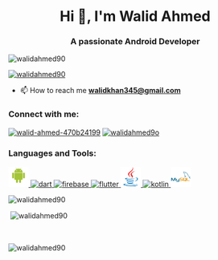 <h1 align="center">Hi 👋, I'm Walid Ahmed</h1>
<h3 align="center">A passionate Android Developer</h3>

<p align="left"> <img src="https://komarev.com/ghpvc/?username=walidahmed90&label=Profile%20views&color=0e75b6&style=flat" alt="walidahmed90" /> </p>

<p align="left"> <a href="https://github.com/ryo-ma/github-profile-trophy"><img src="https://github-profile-trophy.vercel.app/?username=walidahmed90" alt="walidahmed90" /></a> </p>

- 📫 How to reach me **walidkhan345@gmail.com**

<h3 align="left">Connect with me:</h3>
<p align="left">
<a href="https://linkedin.com/in/walid-ahmed-470b24199" target="blank"><img align="center" src="https://raw.githubusercontent.com/rahuldkjain/github-profile-readme-generator/master/src/images/icons/Social/linked-in-alt.svg" alt="walid-ahmed-470b24199" height="30" width="40" /></a>
<a href="https://fb.com/walidahmed9o" target="blank"><img align="center" src="https://raw.githubusercontent.com/rahuldkjain/github-profile-readme-generator/master/src/images/icons/Social/facebook.svg" alt="walidahmed9o" height="30" width="40" /></a>
</p>

<h3 align="left">Languages and Tools:</h3>
<p align="left"> <a href="https://developer.android.com" target="_blank" rel="noreferrer"> <img src="https://raw.githubusercontent.com/devicons/devicon/master/icons/android/android-original-wordmark.svg" alt="android" width="40" height="40"/> </a> <a href="https://dart.dev" target="_blank" rel="noreferrer"> <img src="https://www.vectorlogo.zone/logos/dartlang/dartlang-icon.svg" alt="dart" width="40" height="40"/> </a> <a href="https://firebase.google.com/" target="_blank" rel="noreferrer"> <img src="https://www.vectorlogo.zone/logos/firebase/firebase-icon.svg" alt="firebase" width="40" height="40"/> </a> <a href="https://flutter.dev" target="_blank" rel="noreferrer"> <img src="https://www.vectorlogo.zone/logos/flutterio/flutterio-icon.svg" alt="flutter" width="40" height="40"/> </a> <a href="https://www.java.com" target="_blank" rel="noreferrer"> <img src="https://raw.githubusercontent.com/devicons/devicon/master/icons/java/java-original.svg" alt="java" width="40" height="40"/> </a> <a href="https://kotlinlang.org" target="_blank" rel="noreferrer"> <img src="https://www.vectorlogo.zone/logos/kotlinlang/kotlinlang-icon.svg" alt="kotlin" width="40" height="40"/> </a> <a href="https://www.mysql.com/" target="_blank" rel="noreferrer"> <img src="https://raw.githubusercontent.com/devicons/devicon/master/icons/mysql/mysql-original-wordmark.svg" alt="mysql" width="40" height="40"/> </a> </p>

<p><img align="left" src="https://github-readme-stats.vercel.app/api/top-langs?username=walidahmed90&show_icons=true&locale=en&layout=compact" alt="walidahmed90" /></p>
<br>
<p>&nbsp;<img align="center" src="https://github-readme-stats.vercel.app/api?username=walidahmed90&show_icons=true&locale=en" alt="walidahmed90" /></p>
<br>
<p><img align="center" src="https://github-readme-streak-stats.herokuapp.com/?user=walidahmed90&" alt="walidahmed90" /></p>
